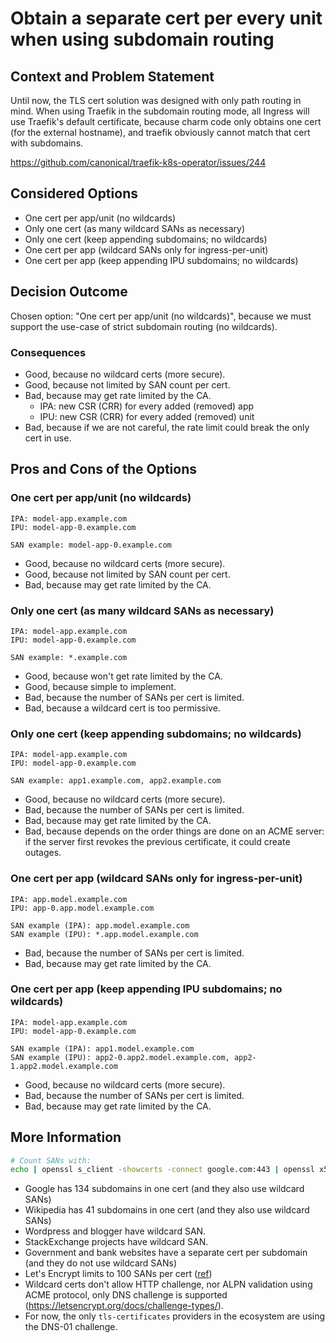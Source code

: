 # Obtain a separate cert per every unit when using subdomain routing

## Context and Problem Statement
Until now, the TLS cert solution was designed with only path routing in mind.
When using Traefik in the subdomain routing mode, all Ingress will use
Traefik's default certificate, because charm code only obtains one cert (for
the external hostname), and traefik obviously cannot match that cert with
subdomains.

https://github.com/canonical/traefik-k8s-operator/issues/244

## Considered Options

- One cert per app/unit (no wildcards)
- Only one cert (as many wildcard SANs as necessary)
- Only one cert (keep appending subdomains; no wildcards)
- One cert per app (wildcard SANs only for ingress-per-unit)
- One cert per app (keep appending IPU subdomains; no wildcards)

## Decision Outcome

Chosen option: "One cert per app/unit (no wildcards)", because we must support
the use-case of strict subdomain routing (no wildcards).

### Consequences

* Good, because no wildcard certs (more secure).
* Good, because not limited by SAN count per cert.
* Bad, because may get rate limited by the CA.
  * IPA: new CSR (CRR) for every added (removed) app
  * IPU: new CSR (CRR) for every added (removed) unit
* Bad, because if we are not careful, the rate limit could break the only cert
  in use.

## Pros and Cons of the Options

### One cert per app/unit (no wildcards)
```
IPA: model-app.example.com
IPU: model-app-0.example.com

SAN example: model-app-0.example.com
```

* Good, because no wildcard certs (more secure).
* Good, because not limited by SAN count per cert.
* Bad, because may get rate limited by the CA.

### Only one cert (as many wildcard SANs as necessary)
```
IPA: model-app.example.com
IPU: model-app-0.example.com

SAN example: *.example.com
```

* Good, because won't get rate limited by the CA.
* Good, because simple to implement.
* Bad, because the number of SANs per cert is limited.
* Bad, because a wildcard cert is too permissive.

### Only one cert (keep appending subdomains; no wildcards)
```
IPA: model-app.example.com
IPU: model-app-0.example.com

SAN example: app1.example.com, app2.example.com
```

* Good, because no wildcard certs (more secure).
* Bad, because the number of SANs per cert is limited.
* Bad, because may get rate limited by the CA.
* Bad, because depends on the order things are done on an ACME server: if the
  server first revokes the previous certificate, it could create outages.

### One cert per app (wildcard SANs only for ingress-per-unit)
```
IPA: app.model.example.com
IPU: app-0.app.model.example.com

SAN example (IPA): app.model.example.com
SAN example (IPU): *.app.model.example.com
```

* Bad, because the number of SANs per cert is limited.
* Bad, because may get rate limited by the CA.

### One cert per app (keep appending IPU subdomains; no wildcards)
```
IPA: model-app.example.com
IPU: model-app-0.example.com

SAN example (IPA): app1.model.example.com
SAN example (IPU): app2-0.app2.model.example.com, app2-1.app2.model.example.com
```

* Good, because no wildcard certs (more secure).
* Bad, because the number of SANs per cert is limited.
* Bad, because may get rate limited by the CA.


## More Information

```bash
# Count SANs with:
echo | openssl s_client -showcerts -connect google.com:443 | openssl x509 -noout -text | grep DNS | tr ',' '\n' | wc -l
```

- Google has 134 subdomains in one cert (and they also use wildcard SANs)
- Wikipedia has 41 subdomains in one cert (and they also use wildcard SANs)
- Wordpress and blogger have wildcard SAN.
- StackExchange projects have wildcard SAN.
- Government and bank websites have a separate cert per subdomain (and they do not use wildcard SANs)
- Let's Encrypt limits to 100 SANs per cert ([ref](https://community.letsencrypt.org/t/why-sans-are-limited-to-100-domains-only/154930))
- Wildcard certs don't allow HTTP challenge, nor ALPN validation using ACME
  protocol, only DNS challenge is supported
  (https://letsencrypt.org/docs/challenge-types/).
- For now, the only `tls-certificates` providers in the ecosystem are using the
  DNS-01 challenge.
